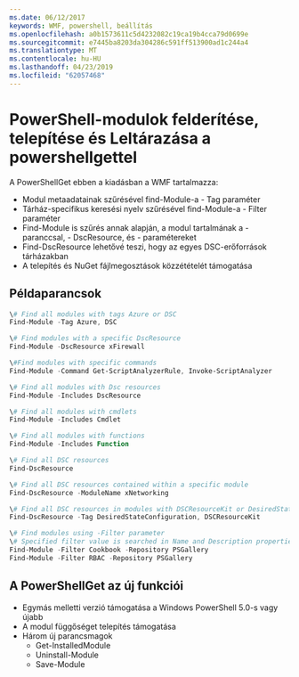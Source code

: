 ```yaml
---
ms.date: 06/12/2017
keywords: WMF, powershell, beállítás
ms.openlocfilehash: a0b1573611c5d4232082c19ca19b4cca79d0699e
ms.sourcegitcommit: e7445ba8203da304286c591ff513900ad1c244a4
ms.translationtype: MT
ms.contentlocale: hu-HU
ms.lasthandoff: 04/23/2019
ms.locfileid: "62057468"
---
```

# <a name="powershell-module-discovery-install-and-inventory-with-powershellget"></a>PowerShell-modulok felderítése, telepítése és Leltárazása a powershellgettel

A PowerShellGet ebben a kiadásban a WMF tartalmazza:
-   Modul metaadatainak szűrésével find-Module-a - Tag paraméter
-   Tárház-specifikus keresési nyelv szűrésével find-Module-a - Filter paraméter
-   Find-Module is szűrés annak alapján, a modul tartalmának a - paranccsal, - DscResource, és - paramétereket
-   Find-DscResource lehetővé teszi, hogy az egyes DSC-erőforrások tárházakban
-   A telepítés és NuGet fájlmegosztások közzétételét támogatása

## <a name="example-commands"></a>Példaparancsok
```powershell
\# Find all modules with tags Azure or DSC
Find-Module -Tag Azure, DSC

\# Find modules with a specific DscResource
Find-Module -DscResource xFirewall

\#Find modules with specific commands
Find-Module -Command Get-ScriptAnalyzerRule, Invoke-ScriptAnalyzer

\# Find all modules with Dsc resources
Find-Module -Includes DscResource

\# Find all modules with cmdlets
Find-Module -Includes Cmdlet

\# Find all modules with functions
Find-Module -Includes Function

\# Find all DSC resources
Find-DscResource

\# Find all DSC resources contained within a specific module
Find-DscResource -ModuleName xNetworking

\# Find all DSC resources in modules with DSCResourceKit or DesiredStateConfiguration
Find-DscResource -Tag DesiredStateConfiguration, DSCResourceKit

\# Find modules using -Filter parameter
\# Specified filter value is searched in Name and Description properties
Find-Module -Filter Cookbook -Repository PSGallery
Find-Module -Filter RBAC -Repository PSGallery
```

## <a name="new-features-in-powershellget"></a>A PowerShellGet az új funkciói
-   Egymás melletti verzió támogatása a Windows PowerShell 5.0-s vagy újabb
-   A modul függőséget telepítés támogatása
-   Három új parancsmagok
    -   Get-InstalledModule
    -   Uninstall-Module
    -   Save-Module
